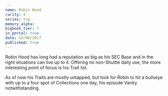 ```yaml
---
name: Robin Hood
rarity: 4
series: tng
memory_alpha:
bigbook_tier: 7
in_portal: true
date: 19/06/2017
published: true
---
```


Robin Hood has long had a reputation as big as his SEC Base and in the right situations can live up to it. Offering no non-Shuttle daily use, the more interesting point of focus is his Trait list.

As of now his Traits are mostly untapped, but look for Robin to hit a bullseye with up to a four spot of Collections one day, his episode Vanity notwithstanding.

